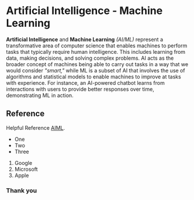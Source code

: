 # Artificial Intelligence - Machine Learning

**Artificial Intelligence** and **Machine Learning** *(AI/ML)* represent a transformative area of computer science that enables machines to perform tasks that typically require human intelligence. This includes learning from data, making decisions, and solving complex problems. AI acts as the broader concept of machines being able to carry out tasks in a way that we would consider *"smart,"* while ML is a subset of AI that involves the use of algorithms and statistical models to enable machines to improve at tasks with experience. For instance, an AI-powered chatbot learns from interactions with users to provide better responses over time, demonstrating ML in action.

## Reference

Helpful Reference [AIML](https://www.harness.io/blog/ai-ml-introduction).

- One
- Two
- Three

1. Google
2. Microsoft
3. Apple

### Thank you
